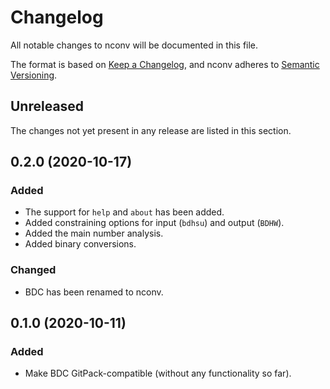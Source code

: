 # Changelog

All notable changes to nconv will be documented in this file.

The format is based on [Keep a Changelog](https://keepachangelog.com/en/1.0.0/), and nconv adheres to [Semantic Versioning](https://semver.org/spec/v2.0.0.html).

## Unreleased

The changes not yet present in any release are listed in this section.

## 0.2.0 (2020-10-17)

### Added

* The support for `help` and `about` has been added.
* Added constraining options for input (`bdhsu`) and output (`BDHW`).
* Added the main number analysis.
* Added binary conversions.

### Changed

* BDC has been renamed to nconv.

## 0.1.0 (2020-10-11)

### Added

* Make BDC GitPack-compatible (without any functionality so far).
